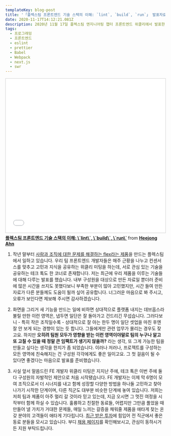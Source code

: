 ```yaml
---
templateKey: blog-post
title: '「플렉스팀 프론트엔드 기술 스택의 이해: `lint`, `build`, `run`」 발표자료 공개'
date: 2020-11-17T14:12:21.081Z
description: 2020년 11월 17일 플렉스팀 엔지니어링 챕터 프론트엔드 위클리에서 발표한 자료를 공유합니다.
tags:
  - 프로그래밍
  - 프론트엔드
  - eslint
  - prettier
  - Babel
  - Webpack
  - next.js
  - swr
---
```

<iframe src="//www.slideshare.net/slideshow/embed_code/key/8qMcR0AESPryYB" width="595" height="485" frameborder="0" marginwidth="0" marginheight="0" scrolling="no" style="border:1px solid #CCC; border-width:1px; margin-bottom:5px; max-width: 100%;" allowfullscreen> </iframe> <div style="margin-bottom:5px"> <strong> <a href="//www.slideshare.net/HeejongAhn/lint-build-run-239299778" title="플렉스팀 프론트엔드 기술 스택의 이해: `lint`, `build`, `run`" target="_blank">플렉스팀 프론트엔드 기술 스택의 이해: \`lint\`, \`build\`, \`run\`</a> </strong> from <strong><a href="https://www.slideshare.net/HeejongAhn" target="_blank">Heejong Ahn</a></strong> </div>

1. 작년 말부터 [사람과 조직에 대한 문제를 해결하는 flex라는 제품](https://flex.team)을 만드는 플렉스팀에서 일하고 있습니다. 우리 팀 프론트엔드 개발자들은 매주 근황을 나누고 컨센서스를 맞추고 고민과 지식을 공유하는 위클리 미팅을 하는데, 서로 관심 있는 기술을 공유하는 테크 톡도 한 코너로 존재합니다. 저는 최근에 우리 제품을 이루는 기술들에 대해 다루는 발표를 했습니다. 내부 구성원을 대상으로 만든 자료일 뿐더러 준비에 많은 시간을 쓰지도 못했다보니 부족한 부분이 많아 고민했지만, 시간 들여 만든 자료가 다른 분들께도 도움이 될까 싶어 공유합니다. 너그러운 마음으로 봐 주시고, 오류가 보인다면 제보해 주시면 감사하겠습니다.

2. 화면을 그리거 새 기능을 만드는 일에 비하면 상대적으로 플랫폼 내지는 데브옵스라 불릴 만한 이런 영역은, 냅두면 일단은 잘 돌아가고 건드리긴 무섭습니다. 그러다보니 - 특히 작은 조직일수록 - 상대적으로 잘 아는 한두 명이 일단 셋업을 마친 후엔 잘 안 보게 되는 경향이 있는 듯 합니다. 그들에게만 관련 업무가 몰리는 경우도 잦고요. 하지만 **오히려 팀원 모두가 영향을 받는 이런 영역이야말로 팀의 누구나 알고 또 고칠 수 있을 때 정말 큰 임팩트가 생기지 않을까?** 라는 생각, 또 그게 가능한 팀을 만들고 싶다는 생각을 한지가 좀 되었습니다. 이러나 저러나, 프로젝트를 구성하는 모든 영역에 친숙해지는 건 구성원 각각에게도 좋은 일이고요. 그 첫 걸음이 될 수 있다면 좋겠다는 마음으로 발표를 준비했습니다.

3. 사실 앞서 말씀드린 FE 개발자 위클리 미팅은 지지난 주에, 테크 톡은 이번 주에 둘 다 구성원의 자발적인 제안으로 처음 시작됐습니다. FE 개발자는 이제 막 6명이 모여 조직으로서 더 시너지를 내고 함께 성장할 다양한 방법을 하나둘 고민하고 찾아나가기 시작한 단계이며, 다른 직군도 대부분 비슷한 단계에 놓여 있습니다. 저희는 저희 팀과 제품이 아주 멀리 갈 것이라 믿고 있는데, 지금 오시면 그 멋진 여정을 시작부터 함께 하실 수 있습니다. 훌륭하고 친절한 동료들, 어렵지만 그만큼 풀었을 때 만들어 낼 가치가 거대한 문제들, 매일 느끼는 갈증을 채워줄 제품을 애타게 찾는 온갖 분야의 고객들이 애타게 기다립니다. [최근 받은 투자](https://platum.kr/archives/151902https://platum.kr/archives/151902)에 힘입어 전 직군에서 좋은 동료 분들을 모시고 있습니다. 부디 [채용 페이지](https://bit.ly/flexteam_recruit)를 확인해보시고, 관심이 동하시거든 지원 부탁드립니다.
